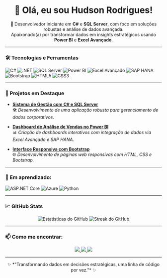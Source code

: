 <h1 align="center">👋 Olá, eu sou Hudson Rodrigues!</h1>

<p align="center">
  🚀 Desenvolvedor iniciante em <strong>C#</strong> e <strong>SQL Server</strong>, com foco em soluções robustas e análise de dados avançada.
  <br> Apaixonado(a) por transformar dados em insights estratégicos usando <strong>Power BI</strong> e <strong>Excel Avançado</strong>.
</p>

---

### 🛠️ Tecnologias e Ferramentas

![C#](https://img.shields.io/badge/C%23-239120?style=for-the-badge&logo=c-sharp&logoColor=white)
![.NET](https://img.shields.io/badge/.NET-512BD4?style=for-the-badge&logo=dotnet&logoColor=white)
![SQL Server](https://img.shields.io/badge/SQL%20Server-CC2927?style=for-the-badge&logo=microsoft-sql-server&logoColor=white)
![Power BI](https://img.shields.io/badge/Power%20BI-F2C811?style=for-the-badge&logo=power-bi&logoColor=black)
![Excel Avançado](https://img.shields.io/badge/Excel-217346?style=for-the-badge&logo=microsoft-excel&logoColor=white)
![SAP HANA](https://img.shields.io/badge/SAP%20HANA-0FAAFF?style=for-the-badge&logo=sap&logoColor=white)
![Bootstrap](https://img.shields.io/badge/Bootstrap-563D7C?style=for-the-badge&logo=bootstrap&logoColor=white)
![HTML5](https://img.shields.io/badge/HTML5-E34F26?style=for-the-badge&logo=html5&logoColor=white)
![CSS3](https://img.shields.io/badge/CSS3-1572B6?style=for-the-badge&logo=css3&logoColor=white)

---

### 🚧 Projetos em Destaque

- [**Sistema de Gestão com C# e SQL Server**](https://github.com/hsrodrigues/SISCAD-Sistema-de-Cadastros)  
  🛠️ *Desenvolvimento de uma aplicação robusta para gerenciamento de dados corporativos.*

- [**Dashboard de Análise de Vendas no Power BI**](LINK_DO_PROJETO)  
  📊 *Criação de dashboards interativos com integração de dados via Excel Avançado e SAP HANA.*

- [**Interface Responsiva com Bootstrap**](LINK_DO_PROJETO)  
  🌐 *Desenvolvimento de páginas web responsivas com HTML, CSS e Bootstrap.*

---

### 🌱 Em aprendizado:

![ASP.NET Core](https://img.shields.io/badge/ASP.NET%20Core-512BD4?style=for-the-badge&logo=dotnet&logoColor=white)
![Azure](https://img.shields.io/badge/Microsoft%20Azure-0078D4?style=for-the-badge&logo=microsoft-azure&logoColor=white)
![Python](https://img.shields.io/badge/Python-3776AB?style=for-the-badge&logo=python&logoColor=white)

---

### 📈 GitHub Stats

<p align="center">
  <img src="https://github-readme-stats.vercel.app/api?username=hsrodrigues&show_icons=true&theme=radical" alt="Estatísticas do GitHub"/>
  <img src="https://github-readme-streak-stats.herokuapp.com/?user=hsrodrigues&theme=radical" alt="Streak do GitHub"/>
</p>

---

### 📫 Como me encontrar:

<p align="center">
  <a href="https://linkedin.com/in/SEULINKEDIN" target="_blank">
    <img src="https://img.shields.io/badge/LinkedIn-0077B5?style=for-the-badge&logo=linkedin&logoColor=white" />
  </a>
  <a href="mailto:SEUEMAIL">
    <img src="https://img.shields.io/badge/Email-D14836?style=for-the-badge&logo=gmail&logoColor=white" />
  </a>
  <a href="https://seuportfolio.com" target="_blank">
    <img src="https://img.shields.io/badge/Portfólio-000000?style=for-the-badge&logo=about.me&logoColor=white" />
  </a>
</p>

---

<p align="center">
  ✨ *"Transformando dados em decisões estratégicas, uma linha de código por vez."* ✨
</p>

